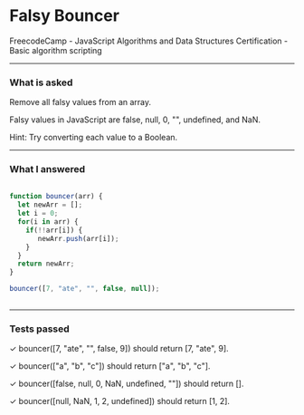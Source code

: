 # Falsy Bouncer
FreecodeCamp - JavaScript Algorithms and Data Structures Certification - Basic algorithm scripting


---


### What is asked

Remove all falsy values from an array.
  
Falsy values in JavaScript are false, null, 0, "", undefined, and NaN.
  
Hint: Try converting each value to a Boolean.


---


### What I answered

```javascript  
  
function bouncer(arr) {
  let newArr = [];
  let i = 0;
  for(i in arr) {
    if(!!arr[i]) {
       newArr.push(arr[i]);
    }
  }
  return newArr;
}

bouncer([7, "ate", "", false, null]);
  

```

---


### Tests passed

✓ bouncer([7, "ate", "", false, 9]) should return [7, "ate", 9].

✓ bouncer(["a", "b", "c"]) should return ["a", "b", "c"].

✓ bouncer([false, null, 0, NaN, undefined, ""]) should return [].

✓ bouncer([null, NaN, 1, 2, undefined]) should return [1, 2].
